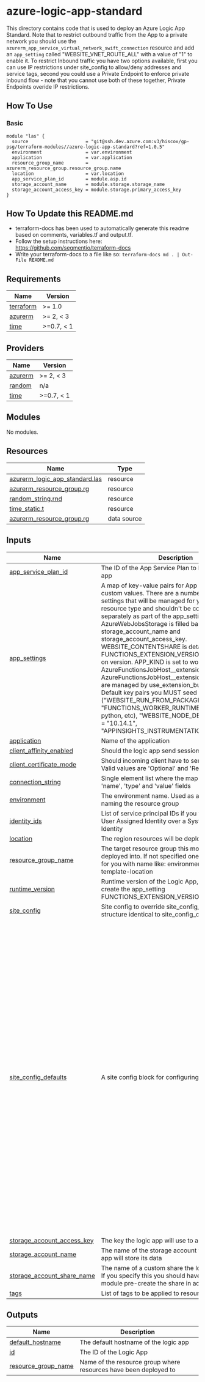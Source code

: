 # azure-logic-app-standard

This directory contains code that is used to deploy an Azure Logic App Standard. Note that to restrict outbound traffic from the App to a private network you should use the `azurerm_app_service_virtual_network_swift_connection` resource and add an `app_setting` called "WEBSITE\_VNET\_ROUTE\_ALL" with a value of "1" to enable it. To restrict Inbound traffic you have two options available, first you can use IP restrictions under site\_config to allow/deny addresses and service tags, second you could use a Private Endpoint to enforce private inbound flow - note that you cannot use both of these together, Private Endpoints overide IP restrictions.

## How To Use

### Basic

```
module "las" {
  source                     = "git@ssh.dev.azure.com:v3/hiscox/gp-psg/terraform-modules//azure-logic-app-standard?ref=1.0.5"
  environment                = var.environment
  application                = var.application
  resource_group_name        = azurerm_resource_group.resource_group.name
  location                   = var.location
  app_service_plan_id        = module.asp.id
  storage_account_name       = module.storage.storage_name
  storage_account_access_key = module.storage.primary_access_key
}
```

## How To Update this README.md

* terraform-docs has been used to automatically generate this readme based on comments, variables.tf and output.tf.
* Follow the setup instructions here: https://github.com/segmentio/terraform-docs
* Write your terraform-docs to a file like so: `terraform-docs md . | Out-File README.md`

## Requirements

| Name | Version |
|------|---------|
| <a name="requirement_terraform"></a> [terraform](#requirement\_terraform) | >= 1.0 |
| <a name="requirement_azurerm"></a> [azurerm](#requirement\_azurerm) | >= 2, < 3 |
| <a name="requirement_time"></a> [time](#requirement\_time) | >=0.7, < 1 |

## Providers

| Name | Version |
|------|---------|
| <a name="provider_azurerm"></a> [azurerm](#provider\_azurerm) | >= 2, < 3 |
| <a name="provider_random"></a> [random](#provider\_random) | n/a |
| <a name="provider_time"></a> [time](#provider\_time) | >=0.7, < 1 |

## Modules

No modules.

## Resources

| Name | Type |
|------|------|
| [azurerm_logic_app_standard.las](https://registry.terraform.io/providers/hashicorp/azurerm/latest/docs/resources/logic_app_standard) | resource |
| [azurerm_resource_group.rg](https://registry.terraform.io/providers/hashicorp/azurerm/latest/docs/resources/resource_group) | resource |
| [random_string.rnd](https://registry.terraform.io/providers/hashicorp/random/latest/docs/resources/string) | resource |
| [time_static.t](https://registry.terraform.io/providers/hashicorp/time/latest/docs/resources/static) | resource |
| [azurerm_resource_group.rg](https://registry.terraform.io/providers/hashicorp/azurerm/latest/docs/data-sources/resource_group) | data source |

## Inputs

| Name | Description | Type | Default | Required |
|------|-------------|------|---------|:--------:|
| <a name="input_app_service_plan_id"></a> [app\_service\_plan\_id](#input\_app\_service\_plan\_id) | The ID of the App Service Plan to house this logic app | `string` | n/a | yes |
| <a name="input_app_settings"></a> [app\_settings](#input\_app\_settings) | A map of key-value pairs for App Settings and custom values. There are a number of application settings that will be managed for you by this resource type and shouldn't be configured separately as part of the app\_settings you specify. AzureWebJobsStorage is filled based on storage\_account\_name and storage\_account\_access\_key. WEBSITE\_CONTENTSHARE is detailed above. FUNCTIONS\_EXTENSION\_VERSION is filled based on version. APP\_KIND is set to workflowApp and AzureFunctionsJobHost\_\_extensionBundle\_\_id and AzureFunctionsJobHost\_\_extensionBundle\_\_version are managed by use\_extension\_bundle. Important Default key pairs you MUST seed here: ("WEBSITE\_RUN\_FROM\_PACKAGE" = "", "FUNCTIONS\_WORKER\_RUNTIME" = "node" (or python, etc), "WEBSITE\_NODE\_DEFAULT\_VERSION" = "10.14.1", "APPINSIGHTS\_INSTRUMENTATIONKEY" = "", etc. | `map(string)` | `{}` | no |
| <a name="input_application"></a> [application](#input\_application) | Name of the application | `string` | n/a | yes |
| <a name="input_client_affinity_enabled"></a> [client\_affinity\_enabled](#input\_client\_affinity\_enabled) | Should the logic app send session cookies | `bool` | `true` | no |
| <a name="input_client_certificate_mode"></a> [client\_certificate\_mode](#input\_client\_certificate\_mode) | Should incoming client have to send a certificate? Valid values are 'Optional' and 'Required' | `string` | `"Optional"` | no |
| <a name="input_connection_string"></a> [connection\_string](#input\_connection\_string) | Single element list where the map contains a 'name', 'type' and 'value' fields | `list(map(string))` | `[]` | no |
| <a name="input_environment"></a> [environment](#input\_environment) | The environment name. Used as a tag and in naming the resource group | `string` | n/a | yes |
| <a name="input_identity_ids"></a> [identity\_ids](#input\_identity\_ids) | List of service principal IDs if you want to use a User Assigned Identity over a System Assigned Identity | `list(string)` | `[]` | no |
| <a name="input_location"></a> [location](#input\_location) | The region resources will be deployed to | `string` | `"northeurope"` | no |
| <a name="input_resource_group_name"></a> [resource\_group\_name](#input\_resource\_group\_name) | The target resource group this module should be deployed into. If not specified one will be created for you with name like: environment-application-template-location | `string` | `""` | no |
| <a name="input_runtime_version"></a> [runtime\_version](#input\_runtime\_version) | Runtime version of the Logic App, this will auto create the app\_setting FUNCTIONS\_EXTENSION\_VERSION | `string` | `"~3"` | no |
| <a name="input_site_config"></a> [site\_config](#input\_site\_config) | Site config to override site\_config\_defaults. Object structure identical to site\_config\_defaults | `map` | `{}` | no |
| <a name="input_site_config_defaults"></a> [site\_config\_defaults](#input\_site\_config\_defaults) | A site config block for configuring the function | <pre>object({<br>    always_on       = bool<br>    app_scale_limit = number<br>    cors = object({<br>      allowed_origins     = list(string)<br>      support_credentials = bool<br>    })<br>    dotnet_framework_version         = string<br>    elastic_instance_minimum         = number<br>    ftps_state                       = string<br>    health_check_path                = string<br>    http2_enabled                    = bool<br>    linux_fx_version                 = string<br>    min_tls_version                  = string<br>    pre_warmed_instance_count        = number<br>    runtime_scale_monitoring_enabled = bool<br>    use_32_bit_worker_process        = bool<br>    websockets_enabled               = bool<br>    ip_restrictions = object({<br>      ip_addresses = list(object({<br>        name       = string<br>        ip_address = string<br>        priority   = number<br>        action     = string<br>      }))<br>      service_tags = list(object({<br>        name             = string<br>        service_tag_name = string<br>        priority         = number<br>        action           = string<br>      }))<br>      subnet_ids = list(object({<br>        name      = string<br>        subnet_id = string<br>        priority  = number<br>        action    = string<br>      }))<br>    })<br>  })</pre> | <pre>{<br>  "always_on": false,<br>  "app_scale_limit": null,<br>  "cors": {<br>    "allowed_origins": [<br>      "*"<br>    ],<br>    "support_credentials": false<br>  },<br>  "dotnet_framework_version": "v6.0",<br>  "elastic_instance_minimum": null,<br>  "ftps_state": "Disabled",<br>  "health_check_path": null,<br>  "http2_enabled": true,<br>  "ip_restrictions": {<br>    "ip_addresses": [],<br>    "service_tags": [],<br>    "subnet_ids": []<br>  },<br>  "linux_fx_version": null,<br>  "min_tls_version": "1.2",<br>  "pre_warmed_instance_count": null,<br>  "runtime_scale_monitoring_enabled": false,<br>  "use_32_bit_worker_process": false,<br>  "websockets_enabled": true<br>}</pre> | no |
| <a name="input_storage_account_access_key"></a> [storage\_account\_access\_key](#input\_storage\_account\_access\_key) | The key the logic app will use to access storage | `string` | n/a | yes |
| <a name="input_storage_account_name"></a> [storage\_account\_name](#input\_storage\_account\_name) | The name of the storage account where the logic app will store its data | `string` | n/a | yes |
| <a name="input_storage_account_share_name"></a> [storage\_account\_share\_name](#input\_storage\_account\_share\_name) | The name of a custom share the logic app will use. If you specify this you should have the Storage module pre-create the share in advance! | `string` | `null` | no |
| <a name="input_tags"></a> [tags](#input\_tags) | List of tags to be applied to resources | `map(string)` | `{}` | no |

## Outputs

| Name | Description |
|------|-------------|
| <a name="output_default_hostname"></a> [default\_hostname](#output\_default\_hostname) | The default hostname of the logic app |
| <a name="output_id"></a> [id](#output\_id) | The ID of the Logic App |
| <a name="output_resource_group_name"></a> [resource\_group\_name](#output\_resource\_group\_name) | Name of the resource group where resources have been deployed to |
